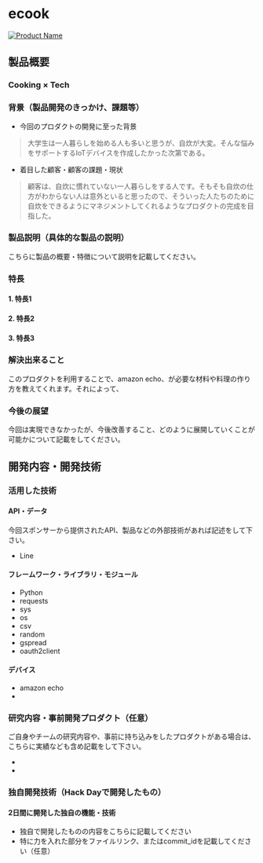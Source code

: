 # ecook

[![Product Name](image.png)](https://www.youtube.com/watch?v=G5rULR53uMk)

## 製品概要
### Cooking × Tech

### 背景（製品開発のきっかけ、課題等）

- 今回のプロダクトの開発に至った背景
> 大学生は一人暮らしを始める人も多いと思うが、自炊が大変。そんな悩みをサポートするIoTデバイスを作成したかった次第である。

- 着目した顧客・顧客の課題・現状
> 顧客は、自炊に慣れていない一人暮らしをする人です。そもそも自炊の仕方がわからない人は意外といると思ったので、そういった人たちのために自炊をできるようにマネジメントしてくれるようなプロダクトの完成を目指した。

### 製品説明（具体的な製品の説明）
こちらに製品の概要・特徴について説明を記載してください。

### 特長

#### 1. 特長1

#### 2. 特長2

#### 3. 特長3

### 解決出来ること
このプロダクトを利用することで、amazon echo、が必要な材料や料理の作り方を教えてくれます。それによって、

### 今後の展望
今回は実現できなかったが、今後改善すること、どのように展開していくことが可能かについて記載をしてください。


## 開発内容・開発技術
### 活用した技術
#### API・データ
今回スポンサーから提供されたAPI、製品などの外部技術があれば記述をして下さい。
  
*  Line 

#### フレームワーク・ライブラリ・モジュール
* Python
* requests
* sys
* os
* csv
* random
* gspread
* oauth2client

#### デバイス
* amazon echo
* 

### 研究内容・事前開発プロダクト（任意）
ご自身やチームの研究内容や、事前に持ち込みをしたプロダクトがある場合は、こちらに実績なども含め記載をして下さい。

* 
* 


### 独自開発技術（Hack Dayで開発したもの）
#### 2日間に開発した独自の機能・技術
* 独自で開発したものの内容をこちらに記載してください
* 特に力を入れた部分をファイルリンク、またはcommit_idを記載してください（任意）
